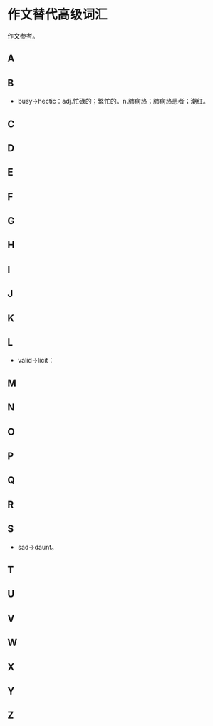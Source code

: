 # 作文替代高级词汇

[作文参考](https://zhuanlan.zhihu.com/p/497607559)。

## A

## B

+ busy->hectic：adj.忙碌的；繁忙的。n.肺病热；肺病热患者；潮红。

## C

## D

## E

## F

## G

## H

## I

## J

## K

## L

+ valid->licit：

## M

## N

## O

## P

## Q

## R

## S

+ sad->daunt。

## T

## U

## V

## W

## X

## Y

## Z


